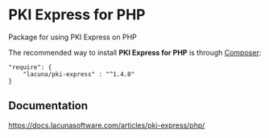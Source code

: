 # PKI Express for PHP

Package for using PKI Express on PHP

The recommended way to install **PKI Express for PHP** is through [Composer](http://getcomposer.org):

    "require": {
        "lacuna/pki-express" : "^1.4.0"
    }

## Documentation

https://docs.lacunasoftware.com/articles/pki-express/php/
